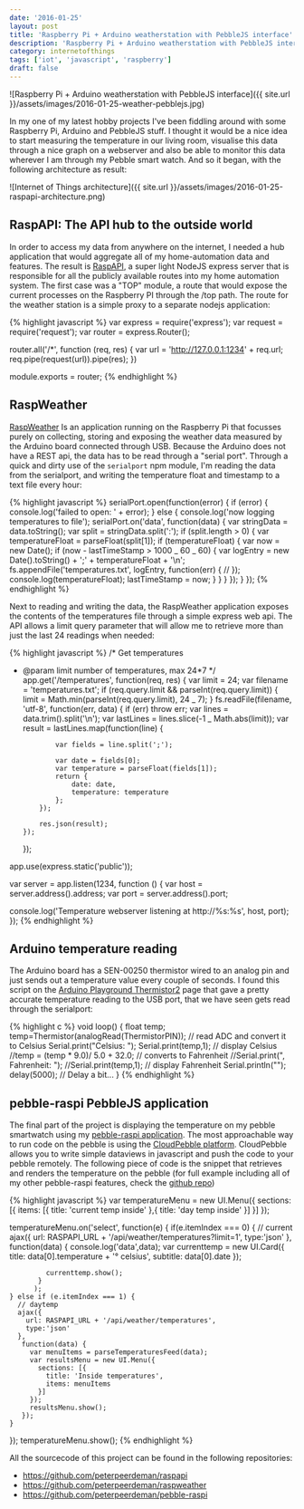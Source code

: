 ```yaml
---
date: '2016-01-25'
layout: post
title: 'Raspberry Pi + Arduino weatherstation with PebbleJS interface'
description: 'Raspberry Pi + Arduino weatherstation with PebbleJS interface'
category: internetofthings
tags: ['iot', 'javascript', 'raspberry']
draft: false
---
```


![Raspberry Pi + Arduino weatherstation with PebbleJS interface]({{ site.url }}/assets/images/2016-01-25-weather-pebblejs.jpg)

In my one of my latest hobby projects I've been fiddling around with some Raspberry Pi, Arduino and PebbleJS stuff. I thought it would be a nice idea to start measuring the temperature in our living room, visualise this data through a nice graph on a webserver and also be able to monitor this data wherever I am through my Pebble smart watch. And so it began, with the following architecture as result:

![Internet of Things architecture]({{ site.url }}/assets/images/2016-01-25-raspapi-architecture.png)

## RaspAPI: The API hub to the outside world

In order to access my data from anywhere on the internet, I needed a hub application that would aggregate all of my home-automation data and features. The result is [RaspAPI](https://github.com/peterpeerdeman/raspapi), a super light NodeJS express server that is responsible for all the publicly available routes into my home automation system. The first case was a "TOP" module, a route that would expose the current processes on the Raspberry PI through the /top path. The route for the weather station is a simple proxy to a separate nodejs application:

{% highlight javascript %}
var express = require('express');
var request = require('request');
var router = express.Router();

router.all('/\*', function (req, res) {
var url = 'http://127.0.0.1:1234' + req.url;
req.pipe(request(url)).pipe(res);
})

module.exports = router;
{% endhighlight %}

## RaspWeather

[RaspWeather](https://github.com/peterpeerdeman/raspweather) Is an application running on the Raspberry Pi that focusses purely on collecting, storing and exposing the weather data measured by the Arduino board connected through USB. Because the Arduino does not have a REST api, the data has to be read through a "serial port". Through a quick and dirty use of the `serialport` npm module, I'm reading the data from the serialport, and writing the temperature float and timestamp to a text file every hour:

{% highlight javascript %}
serialPort.open(function(error) {
if (error) {
console.log('failed to open: ' + error);
} else {
console.log('now logging temperatures to file');
serialPort.on('data', function(data) {
var stringData = data.toString();
var split = stringData.split(':');
if (split.length > 0) {
var temperatureFloat = parseFloat(split[1]);
if (temperatureFloat) {
var now = new Date();
if (now - lastTimeStamp > 1000 _ 60 _ 60) {
var logEntry = new Date().toString() + ';' + temperatureFloat + '\n';
fs.appendFile('temperatures.txt', logEntry, function(err) {
//
});
console.log(temperatureFloat);
lastTimeStamp = now;
}
}
}
});
}
});
{% endhighlight %}

Next to reading and writing the data, the RaspWeather application exposes the contents of the temperatures file through a simple express web api. The API allows a limit query parameter that will allow me to retrieve more than just the last 24 readings when needed:

{% highlight javascript %}
/\* Get temperatures

-   @param limit number of temperatures, max 24*7
    */
    app.get('/temperatures', function(req, res) {
    var limit = 24;
    var filename = 'temperatures.txt';
    if (req.query.limit && parseInt(req.query.limit)) {
    limit = Math.min(parseInt(req.query.limit), 24 _ 7);
    }
    fs.readFile(filename, 'utf-8', function(err, data) {
    if (err) throw err;
    var lines = data.trim().split('\n');
    var lastLines = lines.slice(-1 _ Math.abs(limit));
    var result = lastLines.map(function(line) {

                var fields = line.split(';');

                var date = fields[0];
                var temperature = parseFloat(fields[1]);
                return {
                    date: date,
                    temperature: temperature
                };
            });

            res.json(result);
        });

    });

app.use(express.static('public'));

var server = app.listen(1234, function () {
var host = server.address().address;
var port = server.address().port;

console.log('Temperature webserver listening at http://%s:%s', host, port);
});
{% endhighlight %}

## Arduino temperature reading

The Arduino board has a SEN-00250 thermistor wired to an analog pin and just sends out a temperature value every couple of seconds. I found this script on the [Arduino Playground Thermistor2](http://playground.arduino.cc/ComponentLib/Thermistor2) page that gave a pretty accurate temperature reading to the USB port, that we have seen gets read through the serialport:

{% highlight c %}
void loop() {
float temp;
temp=Thermistor(analogRead(ThermistorPIN)); // read ADC and convert it to Celsius
Serial.print("Celsius: ");
Serial.print(temp,1); // display Celsius
//temp = (temp \* 9.0)/ 5.0 + 32.0; // converts to Fahrenheit
//Serial.print(", Fahrenheit: ");
//Serial.print(temp,1); // display Fahrenheit
Serial.println("");
delay(5000); // Delay a bit...
}
{% endhighlight %}

## pebble-raspi PebbleJS application

The final part of the project is displaying the temperature on my pebble smartwatch using my [pebble-raspi application](https://github.com/peterpeerdeman/pebble-raspi). The most approachable way to run code on the pebble is using the [CloudPebble platform](https://cloudpebble.net/). CloudPebble allows you to write simple dataviews in javascript and push the code to your pebble remotely. The following piece of code is the snippet that retrieves and renders the temperature on the pebble (for full example including all of my other pebble-raspi features, check the [github repo](https://github.com/peterpeerdeman/pebble-raspi))

{% highlight javascript %}
var temperatureMenu = new UI.Menu({
sections: [{
items: [{
title: 'current temp inside'
},{
title: 'day temp inside'
}]
}]
});

temperatureMenu.on('select', function(e) {
if(e.itemIndex === 0) {
// current
ajax({
url: RASPAPI_URL + '/api/weather/temperatures?limit=1',
type:'json'
},
function(data) {
console.log('data',data);
var currenttemp = new UI.Card({
title: data[0].temperature + '° celsius',
subtitle: data[0].date
});

             currenttemp.show();
           }
          );
    } else if (e.itemIndex === 1) {
      // daytemp
      ajax({
        url: RASPAPI_URL + '/api/weather/temperatures',
        type:'json'
      },
       function(data) {
         var menuItems = parseTemperaturesFeed(data);
         var resultsMenu = new UI.Menu({
           sections: [{
             title: 'Inside temperatures',
             items: menuItems
           }]
         });
         resultsMenu.show();
       });
    }

});
temperatureMenu.show();
{% endhighlight %}

All the sourcecode of this project can be found in the following repositories:

-   <https://github.com/peterpeerdeman/raspapi>
-   <https://github.com/peterpeerdeman/raspweather>
-   <https://github.com/peterpeerdeman/pebble-raspi>
